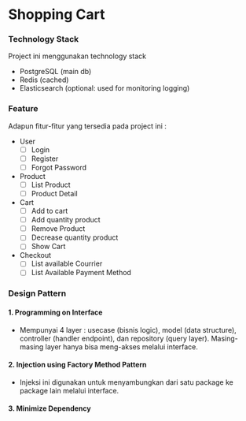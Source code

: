 # Shopping Cart

### Technology Stack
Project ini menggunakan technology stack
* PostgreSQL (main db)
* Redis (cached)
* Elasticsearch (optional: used for monitoring logging)

### Feature
Adapun fitur-fitur yang tersedia pada project ini :
* User
	- [ ] Login
	- [ ] Register
	- [ ] Forgot Password
* Product
	- [ ] List Product
	- [ ] Product Detail
* Cart
	- [ ] Add to cart
	- [ ] Add quantity product
	- [ ] Remove Product
	- [ ] Decrease quantity product
	- [ ] Show Cart
* Checkout
	- [ ] List available Courrier
	- [ ] List Available Payment Method

### Design Pattern
####  1. Programming on Interface
* Mempunyai 4 layer : usecase (bisnis logic), model (data structure), controller (handler endpoint), dan repository (query layer). Masing-masing layer hanya bisa meng-akses melalui interface.
#### 2. Injection using Factory Method Pattern
* Injeksi ini digunakan untuk menyambungkan dari satu package ke package lain melalui interface.
#### 3.  Minimize Dependency